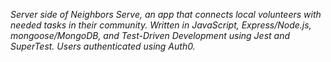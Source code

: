 *Server side of Neighbors Serve, an app that connects local volunteers with needed tasks in their community. Written in JavaScript, Express/Node.js, mongoose/MongoDB, and Test-Driven Development using Jest and SuperTest. Users authenticated using Auth0.*

